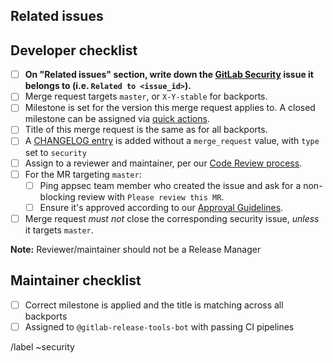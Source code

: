 <!--
# README first!
This MR should be created on `gitlab.com/gitlab-org/security/gitlab`.

See [the general developer security release guidelines](https://gitlab.com/gitlab-org/release/docs/blob/master/general/security/developer.md).

-->

## Related issues

<!-- Mention the GitLab Security issue this MR is related to -->

## Developer checklist

- [ ] **On "Related issues" section, write down the [GitLab Security] issue it belongs to (i.e. `Related to <issue_id>`).**
- [ ] Merge request targets `master`, or `X-Y-stable` for backports.
- [ ] Milestone is set for the version this merge request applies to. A closed milestone can be assigned via [quick actions].
- [ ] Title of this merge request is the same as for all backports.
- [ ] A [CHANGELOG entry](https://docs.gitlab.com/ee/development/changelog.html) is added without a `merge_request` value, with `type` set to `security`
- [ ] Assign to a reviewer and maintainer, per our [Code Review process].
- [ ] For the MR targeting `master`:
  - [ ] Ping appsec team member who created the issue and ask for a non-blocking review with `Please review this MR`.
  - [ ] Ensure it's approved according to our [Approval Guidelines].
- [ ] Merge request _must not_ close the corresponding security issue, _unless_ it targets `master`.

**Note:** Reviewer/maintainer should not be a Release Manager

## Maintainer checklist
- [ ] Correct milestone is applied and the title is matching across all backports
- [ ] Assigned to `@gitlab-release-tools-bot` with passing CI pipelines

/label ~security

[GitLab Security]: https://gitlab.com/gitlab-org/security/gitlab
[approval guidelines]: https://docs.gitlab.com/ee/development/code_review.html#approval-guidelines
[Code Review process]: https://docs.gitlab.com/ee/development/code_review.html
[quick actions]: https://docs.gitlab.com/ee/user/project/quick_actions.html#quick-actions-for-issues-merge-requests-and-epics
